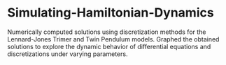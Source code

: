 # Simulating-Hamiltonian-Dynamics

Numerically computed solutions using discretization methods for the Lennard-Jones Trimer and Twin Pendulum models. Graphed the obtained solutions to explore the dynamic behavior of differential equations and discretizations under varying parameters.
